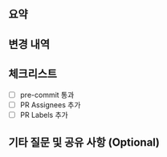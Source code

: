 ## 요약

<!-- 1줄 요약 -->

## 변경 내역

<!-- 가능한 상세히 작성 -->

## 체크리스트

- [ ] pre-commit 통과
- [ ] PR Assignees 추가
- [ ] PR Labels 추가

## 기타 질문 및 공유 사항 (Optional)
